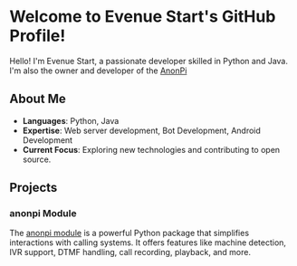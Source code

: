 # Welcome to Evenue Start's GitHub Profile!

Hello! I'm Evenue Start, a passionate developer skilled in Python and Java. I'm also the owner and developer of the [AnonPi](https://anonpi.co)

## About Me

- **Languages**: Python, Java
- **Expertise**: Web server development, Bot Development, Android Development
- **Current Focus**: Exploring new technologies and contributing to open source.

## Projects

### anonpi Module

The [anonpi module](https://github.com/evenuestart/anonpi) is a powerful Python package that simplifies interactions with calling systems. It offers features like machine detection, IVR support, DTMF handling, call recording, playback, and more.


